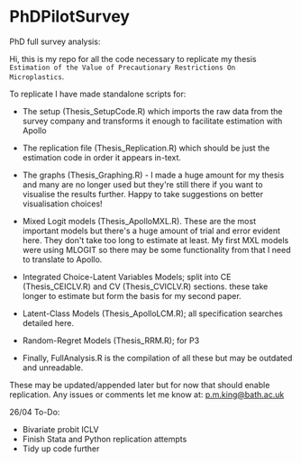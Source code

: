 # PhDPilotSurvey
PhD full survey analysis:


Hi, this is my repo for all the code necessary to replicate my thesis ``Estimation of the Value of Precautionary Restrictions On Microplastics``.

To replicate I have made standalone scripts for:
- The setup (Thesis_SetupCode.R) which imports the raw data from the survey company and transforms it enough to facilitate estimation with Apollo

- The replication file (Thesis_Replication.R) which should be just the estimation code in order it appears in-text.

- The graphs (Thesis_Graphing.R) - I made a huge amount for my thesis and many are no longer used but they're still there if you want to visualise the results further. Happy to take suggestions on better visualisation choices!

- Mixed Logit models (Thesis_ApolloMXL.R). These are the most important models but there's a huge amount of trial and error evident here. They don't take too long to estimate at least. My first MXL models were using MLOGIT so there may be some functionality from that I need to translate to Apollo.

- Integrated Choice-Latent Variables Models; split into CE (Thesis_CEICLV.R) and CV (Thesis_CVICLV.R) sections. these take longer to estimate but form the basis for my second paper.

- Latent-Class Models (Thesis_ApolloLCM.R); all specification searches detailed here.

- Random-Regret Models (Thesis_RRM.R); for P3

- Finally, FullAnalysis.R is the compilation of all these but may be outdated and unreadable. 

These may be updated/appended later but for now that should enable replication. Any issues or comments let me know at: p.m.king@bath.ac.uk


26/04 To-Do:
- Bivariate probit ICLV
- Finish Stata and Python replication attempts
- Tidy up code further
